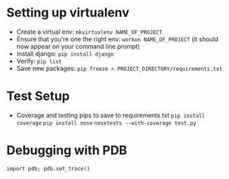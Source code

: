 # Setting up virtualenv
- Create a virtual env: `mkvirtualenv NAME_OF_PROJECT`
- Ensure that you're one the right env: `workon NAME_OF_PROJECT`
(it should now appear on your command line prompt)
- Install django: `pip install django`
- Verify: `pip list`
- Save new packages: `pip freeze > PROJECT_DIRECTORY/requirements.txt`


# Test Setup
- Coverage and testing pips to save to requirements.txt
`pip install coverage`
`pip install nose`
`nosetests --with-coverage test.py`


# Debugging with PDB
`import pdb; pdb.set_trace()`
